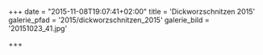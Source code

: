 +++
date = "2015-11-08T19:07:41+02:00"
title = 'Dickworzschnitzen 2015'
galerie_pfad = '2015/dickworzschnitzen_2015'
galerie_bild = '20151023_41.jpg'

+++

      